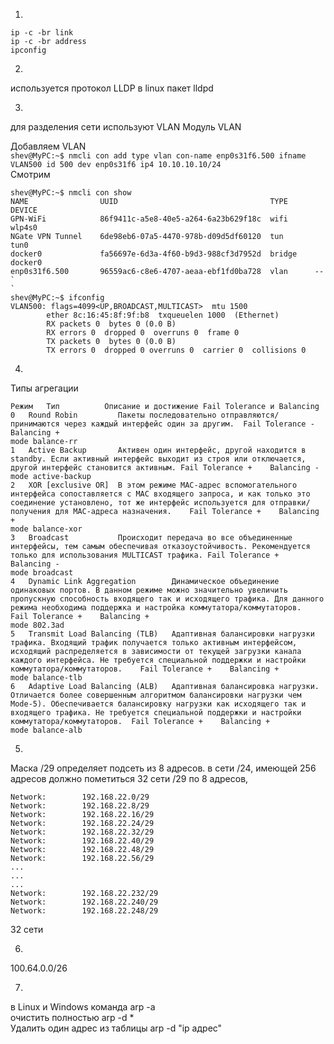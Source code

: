 1.
```
ip -c -br link
ip -c -br address
ipconfig
```
2.
используется протокол LLDP
в linux пакет lldpd

3.
для разделения сети используют VLAN
Модуль VLAN

Добавляем VLAN
<br>
`shev@MyPC:~$ nmcli con add type vlan con-name enp0s31f6.500 ifname VLAN500 id 500 dev enp0s31f6 ip4 10.10.10.10/24
`
<br>
Смотрим
```
shev@MyPC:~$ nmcli con show 
NAME                UUID                                  TYPE      DEVICE  
GPN-WiFi            86f9411c-a5e8-40e5-a264-6a23b629f18c  wifi      wlp4s0  
NGate VPN Tunnel    6de98eb6-07a5-4470-978b-d09d5df60120  tun       tun0    
docker0             fa56697e-6d3a-4f60-b9d3-988cf3d7952d  bridge    docker0 
enp0s31f6.500       96559ac6-c8e6-4707-aeaa-ebf1fd0ba728  vlan      --      
`
`
shev@MyPC:~$ ifconfig
VLAN500: flags=4099<UP,BROADCAST,MULTICAST>  mtu 1500
        ether 8c:16:45:8f:9f:b8  txqueuelen 1000  (Ethernet)
        RX packets 0  bytes 0 (0.0 B)
        RX errors 0  dropped 0  overruns 0  frame 0
        TX packets 0  bytes 0 (0.0 B)
        TX errors 0  dropped 0 overruns 0  carrier 0  collisions 0
```

4.
Типы агрегации
```
Режим	Тип	         Описание и достижение Fail Tolerance и Balancing
0	Round Robin         Пакеты последовательно отправляются/принимаются через каждый интерфейс один за другим.	Fail Tolerance -	Balancing +
mode balance-rr
1	Active Backup	    Активен один интерфейс, другой находится в standby. Если активный интерфейс выходит из строя или отключается, другой интерфейс становится активным.	Fail Tolerance +	Balancing -
mode active-backup
2	XOR [exclusive OR]  В этом режиме MAC-адрес вспомогательного интерфейса сопоставляется с MAC входящего запроса, и как только это соединение установлено, тот же интерфейс используется для отправки/получения для MAC-адреса назначения.	Fail Tolerance +	Balancing +
mode balance-xor
3	Broadcast           Происходит передача во все объединенные интерфейсы, тем самым обеспечивая отказоустойчивость. Рекомендуется только для использования MULTICAST трафика.	Fail Tolerance +	Balancing -
mode broadcast
4	Dynamic Link Aggregation        Динамическое объединение одинаковых портов. В данном режиме можно значительно увеличить пропускную способность входящего так и исходящего трафика. Для данного режима необходима поддержка и настройка коммутатора/коммутаторов.	Fail Tolerance +	Balancing +
mode 802.3ad
5	Transmit Load Balancing (TLB)	Адаптивная балансировки нагрузки трафика. Входящий трафик получается только активным интерфейсом, исходящий распределяется в зависимости от текущей загрузки канала каждого интерфейса. Не требуется специальной поддержки и настройки коммутатора/коммутаторов.	Fail Tolerance +	Balancing +
mode balance-tlb
6	Adaptive Load Balancing (ALB)	Адаптивная балансировка нагрузки. Отличается более совершенным алгоритмом балансировки нагрузки чем Mode-5). Обеспечивается балансировку нагрузки как исходящего так и входящего трафика. Не требуется специальной поддержки и настройки коммутатора/коммутаторов.	Fail Tolerance +	Balancing +
mode balance-alb
```

5.
Маска /29 определяет подсеть из 8 адресов.
в сети /24, имеющей 256 адресов должно пометиться 32 сети /29 по 8 адресов,
```
Network:        192.168.22.0/29
Network:        192.168.22.8/29
Network:        192.168.22.16/29
Network:        192.168.22.24/29
Network:        192.168.22.32/29
Network:        192.168.22.40/29
Network:        192.168.22.48/29
Network:        192.168.22.56/29
...
...
...
Network:        192.168.22.232/29
Network:        192.168.22.240/29
Network:        192.168.22.248/29
```
32 сети

6.
100.64.0.0/26

7.
в Linux  и Windows  команда arp -a<br>
очистить полностью arp -d *<br>
Удалить один адрес из таблицы arp -d "ip адрес"<br>

